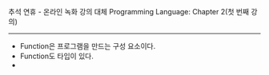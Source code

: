 추석 연휴 - 온라인 녹화 강의 대체
Programming Language: Chapter 2(첫 번째 강의)

---
- Function은 프로그램을 만드는 구성 요소이다.
- Function도 타입이 있다.
- 